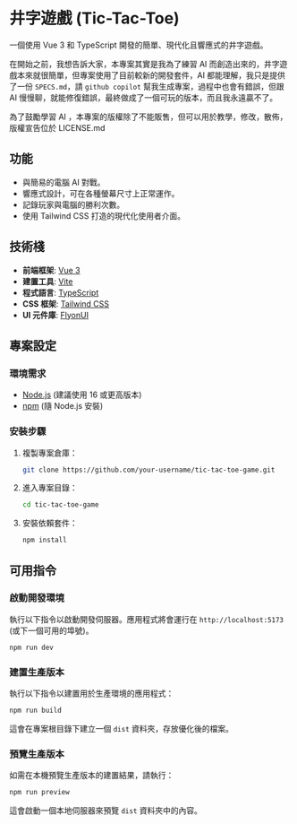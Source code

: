 # 井字遊戲 (Tic-Tac-Toe)

一個使用 Vue 3 和 TypeScript 開發的簡單、現代化且響應式的井字遊戲。

在開始之前，我想告訴大家，本專案其實是我為了練習 AI 而創造出來的，井字遊戲本來就很簡單，但專案使用了目前較新的開發套件，AI 都能理解，我只是提供了一份 `SPECS.md`，請 `github copilot` 幫我生成專案，過程中也會有錯誤，但跟 AI 慢慢聊，就能修復錯誤，最終做成了一個可玩的版本，而且我永遠贏不了。

為了鼓勵學習 AI ，本專案的版權除了不能販售，但可以用於教學，修改，散佈，版權宣告位於 LICENSE.md

## 功能

- 與簡易的電腦 AI 對戰。
- 響應式設計，可在各種螢幕尺寸上正常運作。
- 記錄玩家與電腦的勝利次數。
- 使用 Tailwind CSS 打造的現代化使用者介面。

## 技術棧

- **前端框架**: [Vue 3](https://vuejs.org/)
- **建置工具**: [Vite](https://vitejs.dev/)
- **程式語言**: [TypeScript](https://www.typescriptlang.org/)
- **CSS 框架**: [Tailwind CSS](https://tailwindcss.com/)
- **UI 元件庫**: [FlyonUI](https://www.flyonui.com/)

## 專案設定

### 環境需求

- [Node.js](https://nodejs.org/) (建議使用 16 或更高版本)
- [npm](https://www.npmjs.com/) (隨 Node.js 安裝)

### 安裝步驟

1. 複製專案倉庫：
   ```bash
   git clone https://github.com/your-username/tic-tac-toe-game.git
   ```
2. 進入專案目錄：
   ```bash
   cd tic-tac-toe-game
   ```
3. 安裝依賴套件：
   ```bash
   npm install
   ```

## 可用指令

### 啟動開發環境
執行以下指令以啟動開發伺服器。應用程式將會運行在 `http://localhost:5173` (或下一個可用的埠號)。
```bash
npm run dev
```

### 建置生產版本
執行以下指令以建置用於生產環境的應用程式：
```bash
npm run build
```
這會在專案根目錄下建立一個 `dist` 資料夾，存放優化後的檔案。

### 預覽生產版本
如需在本機預覽生產版本的建置結果，請執行：
```bash
npm run preview
```
這會啟動一個本地伺服器來預覽 `dist` 資料夾中的內容。